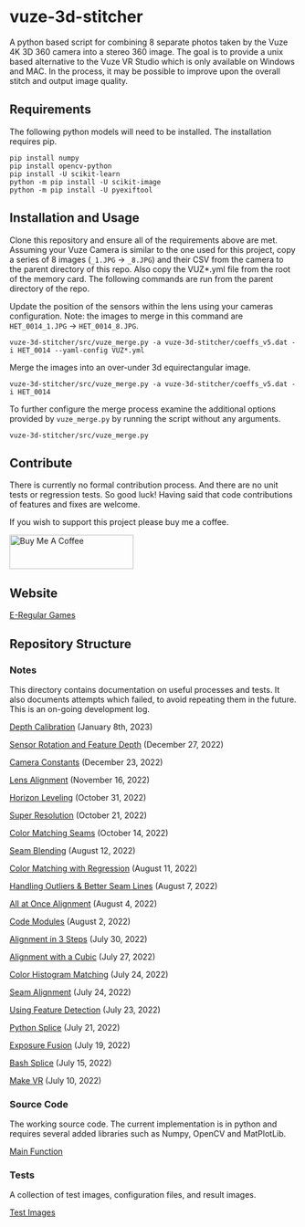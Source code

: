 # vuze-3d-stitcher
A python based script for combining 8 separate photos taken by the Vuze 4K 3D 360 camera into a stereo 360 image. The goal is to provide a unix based alternative to the Vuze VR Studio which is only available on Windows and MAC. In the process, it may be possible to improve upon the overall stitch and output image quality.

## Requirements
The following python models will need to be installed. The installation requires pip.
```
pip install numpy
pip install opencv-python
pip install -U scikit-learn
python -m pip install -U scikit-image
python -m pip install -U pyexiftool
```

## Installation and Usage

Clone this repository and ensure all of the requirements above are met. Assuming your Vuze Camera is similar to the one used for this project, copy a series of 8 images (`_1.JPG` -> `_8.JPG`) and their CSV from the camera to the parent directory of this repo. Also copy the VUZ*.yml file from the root of the memory card. The following commands are run from the parent directory of the repo.

Update the position of the sensors within the lens using your cameras configuration. Note: the images to merge in this command are `HET_0014_1.JPG` -> `HET_0014_8.JPG`.

```
vuze-3d-stitcher/src/vuze_merge.py -a vuze-3d-stitcher/coeffs_v5.dat -i HET_0014 --yaml-config VUZ*.yml
```

Merge the images into an over-under 3d equirectangular image.

```
vuze-3d-stitcher/src/vuze_merge.py -a vuze-3d-stitcher/coeffs_v5.dat -i HET_0014
```

To further configure the merge process examine the additional options provided by `vuze_merge.py` by running the script without any arguments.

```
vuze-3d-stitcher/src/vuze_merge.py
```

## Contribute

There is currently no formal contribution process. And there are no unit tests or regression tests. So good luck! Having said that code contributions of features and fixes are welcome.

If you wish to support this project please buy me a coffee.

<a href="https://www.buymeacoffee.com/eregular" target="_blank"><img src="https://cdn.buymeacoffee.com/buttons/v2/default-blue.png" alt="Buy Me A Coffee" width="217px" height="60px" ></a>

## Website
[E-Regular Games](https://www.e-regular-games.com)

## Repository Structure
### Notes
This directory contains documentation on useful processes and tests. It also documents attempts which failed, to avoid repeating them in the future. This is an on-going development log.

[Depth Calibration](./notes/depth_calibration/depth_calibration.md) (January 8th, 2023)

[Sensor Rotation and Feature Depth](./notes/depth_feature.md) (December 27, 2022)

[Camera Constants](./notes/camera_constants.md) (December 23, 2022)

[Lens Alignment](./notes/lens_alignment.md) (November 16, 2022)

[Horizon Leveling](./notes/horizon_leveling.md) (October 31, 2022)

[Super Resolution](./notes/super_resolution.md) (October 21, 2022)

[Color Matching Seams](./notes/color_matching_seams.md) (October 14, 2022)

[Seam Blending](./notes/seam_blending.md) (August 12, 2022)

[Color Matching with Regression](./notes/color_regression.md) (August 11, 2022)

[Handling Outliers & Better Seam Lines](./notes/handling_outliers.md) (August 7, 2022)

[All at Once Alignment](./notes/alignment_all.md) (August 4, 2022)

[Code Modules](./notes/code_modules.md) (August 2, 2022)

[Alignment in 3 Steps](./notes/alignment_3_steps.md) (July 30, 2022)

[Alignment with a Cubic](./notes/alignment_cubic.md) (July 27, 2022)

[Color Histogram Matching](./notes/color_hist_match.md) (July 24, 2022)

[Seam Alignment](./notes/seam_alignment.md) (July 24, 2022)

[Using Feature Detection](./notes/feature_detection.md) (July 23, 2022)

[Python Splice](./notes/python_splice.md) (July 21, 2022)

[Exposure Fusion](./notes/exposure_fusion.md) (July 19, 2022)

[Bash Splice](./notes/bash_splice.md) (July 15, 2022)

[Make VR](./notes/make_vr.md) (July 10, 2022)


### Source Code
The working source code. The current implementation is in python and requires several added libraries such as Numpy, OpenCV and MatPlotLib.

[Main Function](./src/vuze_merge.py)

### Tests
A collection of test images, configuration files, and result images.

[Test Images](./test/README.md)
